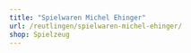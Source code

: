 ```yaml
---
title: "Spielwaren Michel Ehinger"
url: /reutlingen/spielwaren-michel-ehinger/
shop: Spielzeug
---
```

